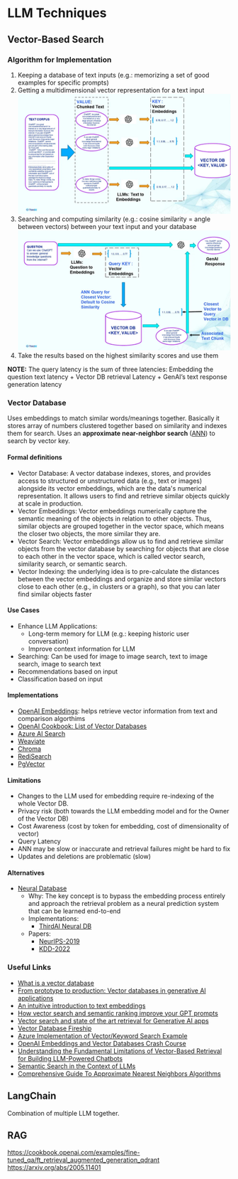 # LLM Techniques

## Vector-Based Search

### Algorithm for Implementation
1. Keeping a database of text inputs (e.g.: memorizing a set of good examples for specific prompts)
2. Getting a multidimensional vector representation for a text input
![Preprocess Step](assets/00-llm-techniques-vbs-preprocess-step.webp)
3. Searching and computing similarity (e.g.: cosine similarity = angle between vectors) between your text input and your database
![Search Step](assets/01-llm-techniques-vbs-search-step.webp)
4. Take the results based on the highest similarity scores and use them

**NOTE:** The query latency is the sum of three latencies: Embedding the question text latency + Vector DB retrieval Latency + GenAI’s text response generation latency

### Vector Database
Uses embeddings to match similar words/meanings together.
Basically it stores array of numbers clustered together based on similarity and indexes them for search.
Uses an **approximate near-neighbor search** ([ANN](https://towardsdatascience.com/comprehensive-guide-to-approximate-nearest-neighbors-algorithms-8b94f057d6b6)) to search by vector key.

#### Formal definitions 

- Vector Database: A vector database indexes, stores, and provides access to structured or unstructured data (e.g., text or images) alongside its vector embeddings, which are the data's numerical representation. It allows users to find and retrieve similar objects quickly at scale in production.
- Vector Embeddings: Vector embeddings numerically capture the semantic meaning of the objects in relation to other objects. Thus, similar objects are grouped together in the vector space, which means the closer two objects, the more similar they are.
- Vector Search: Vector embeddings allow us to find and retrieve similar objects from the vector database by searching for objects that are close to each other in the vector space, which is called vector search, similarity search, or semantic search.
- Vector Indexing: the underlying idea is to pre-calculate the distances between the vector embeddings and organize and store similar vectors close to each other (e.g., in clusters or a graph), so that you can later find similar objects faster

#### Use Cases
- Enhance LLM Applications:
  - Long-term memory for LLM (e.g.: keeping historic user conversation)
  - Improve context information for LLM
- Searching: Can be used for image to image search, text to image search, image to search text
- Recommendations based on input
- Classification based on input

#### Implementations
- [OpenAI Embeddings](https://platform.openai.com/docs/guides/embeddings/what-are-embeddings): helps retrieve vector information from text and comparison algorthims
- [OpenAI Cookbook: List of Vector Databases](https://cookbook.openai.com/examples/vector_databases/readme)
- [Azure AI Search](https://learn.microsoft.com/en-us/azure/search/search-what-is-azure-search)
- [Weaviate](https://github.com/weaviate/weaviate)
- [Chroma](https://github.com/chroma-core/chroma)
- [RediSearch](https://github.com/RediSearch/RediSearch)
- [PgVector](https://github.com/pgvector/pgvector)

#### Limitations
- Changes to the LLM used for embedding require re-indexing of the whole Vector DB.
- Privacy risk (both towards the LLM embedding model and for the Owner of the Vector DB)
- Cost Awareness (cost by token for embedding, cost of dimensionality of vector)
- Query Latency
- ANN may be slow or inaccurate and retrieval failures might be hard to fix
- Updates and deletions are problematic (slow)

#### Alternatives
- [Neural Database](https://medium.com/thirdai-blog/neural-database-next-generation-context-retrieval-system-for-building-specialized-ai-agents-with-861ffa0516e7)
  - Why: The key concept is to bypass the embedding process entirely and approach the retrieval problem as a neural prediction system that can be learned end-to-end
  - Implementations:
    - [ThirdAI Neural DB](https://www.thirdai.com/neuraldb/)
  - Papers:
    - [NeurIPS-2019](https://proceedings.neurips.cc/paper_files/paper/2019/file/69cd21a0e0b7d5f05dc88a0be36950c7-Paper.pdf)
    - [KDD-2022](https://dl.acm.org/doi/10.1145/3534678.3539414)

### Useful Links

- [What is a vector database](https://weaviate.io/blog/what-is-a-vector-database)
- [From prototype to production: Vector databases in generative AI applications](https://stackoverflow.blog/2023/10/09/from-prototype-to-production-vector-databases-in-generative-ai-applications/)
- [An intuitive introduction to text embeddings](https://stackoverflow.blog/2023/11/09/an-intuitive-introduction-to-text-embeddings/)
- [How vector search and semantic ranking improve your GPT prompts](https://youtu.be/Xwx1DJ0OqCk)
- [Vector search and state of the art retrieval for Generative AI apps](https://youtu.be/lSzc1MJktAo)
- [Vector Database Fireship](https://youtu.be/klTvEwg3oJ4)
- [Azure Implementation of Vector/Keyword Search Example](https://gist.github.com/pablocastro/90677135ddbd1f8a4783006f6e890edf)
- [OpenAI Embeddings and Vector Databases Crash Course](https://youtu.be/ySus5ZS0b94)
- [Understanding the Fundamental Limitations of Vector-Based Retrieval for Building LLM-Powered Chatbots](https://medium.com/thirdai-blog/understanding-the-fundamental-limitations-of-vector-based-retrieval-for-building-llm-powered-48bb7b5a57b3)
- [Semantic Search in the Context of LLMs](https://medium.com/@zahmed333/semantic-search-in-the-context-of-llms-7961308cd6ad)
- [Comprehensive Guide To Approximate Nearest Neighbors Algorithms](https://towardsdatascience.com/comprehensive-guide-to-approximate-nearest-neighbors-algorithms-8b94f057d6b6)

## LangChain

Combination of multiple LLM together.

## RAG
https://cookbook.openai.com/examples/fine-tuned_qa/ft_retrieval_augmented_generation_qdrant
https://arxiv.org/abs/2005.11401